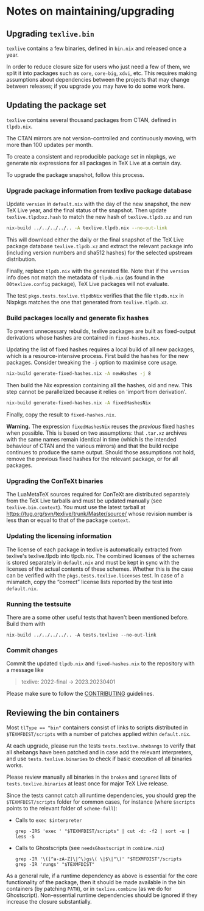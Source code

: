 # Notes on maintaining/upgrading

## Upgrading `texlive.bin`

`texlive` contains a few binaries, defined in `bin.nix` and released once a year.

In order to reduce closure size for users who just need a few of them, we split it into
packages such as `core`, `core-big`, `xdvi`, etc. This requires making assumptions
about dependencies between the projects that may change between releases; if
you upgrade you may have to do some work here.

## Updating the package set

`texlive` contains several thousand packages from CTAN, defined in `tlpdb.nix`.

The CTAN mirrors are not version-controlled and continuously moving,
with more than 100 updates per month.

To create a consistent and reproducible package set in nixpkgs, we generate nix
expressions for all packages in TeX Live at a certain day.

To upgrade the package snapshot, follow this process.

### Upgrade package information from texlive package database

Update `version` in `default.nix` with the day of the new snapshot, the new TeX
Live year, and the final status of the snapshot. Then update
`texlive.tlpdbxz.hash` to match the new hash of `texlive.tlpdb.xz` and run

```bash
nix-build ../../../../.. -A texlive.tlpdb.nix --no-out-link
```

This will download either the daily or the final snapshot of the TeX Live
package database `texlive.tlpdb.xz` and extract the relevant package info
(including version numbers and sha512 hashes) for the selected upstream
distribution.

Finally, replace `tlpdb.nix` with the generated file. Note that if the
`version` info does not match the metadata of `tlpdb.nix` (as found in the
`00texlive.config` package), TeX Live packages will not evaluate.

The test `pkgs.tests.texlive.tlpdbNix` verifies that the file `tlpdb.nix`
in Nixpkgs matches the one that generated from `texlive.tlpdb.xz`.

### Build packages locally and generate fix hashes

To prevent unnecessary rebuilds, texlive packages are built as fixed-output
derivations whose hashes are contained in `fixed-hashes.nix`.

Updating the list of fixed hashes requires a local build of all new packages,
which is a resource-intensive process. First build the hashes for the new
packages. Consider tweaking the `-j` option to maximise core usage.

```bash
nix-build generate-fixed-hashes.nix -A newHashes -j 8
```

Then build the Nix expression containing all the hashes, old and new. This step
cannot be parallelized because it relies on 'import from derivation'.

```bash
nix-build generate-fixed-hashes.nix -A fixedHashesNix
```

Finally, copy the result to `fixed-hashes.nix`.

**Warning.** The expression `fixedHashesNix` reuses the *previous* fixed hashes
when possible. This is based on two assumptions: that `.tar.xz` archives with
the same names remain identical in time (which is the intended behaviour of
CTAN and the various mirrors) and that the build recipe continues to produce
the same output. Should those assumptions not hold, remove the previous fixed
hashes for the relevant package, or for all packages.

### Upgrading the ConTeXt binaries

The LuaMetaTeX sources required for ConTeXt are distributed separately from the
TeX Live tarballs and must be updated manually (see `texlive.bin.context`). You
must use the latest tarball at https://tug.org/svn/texlive/trunk/Master/source/
whose revision number is less than or equal to that of the package `context`.

### Updating the licensing information

The license of each package in texlive is automatically extracted from texlive's
texlive.tlpdb into tlpdb.nix. The combined licenses of the schemes is stored
separately in `default.nix` and must be kept in sync with the licenses of the
actual contents of these schemes. Whether this is the case can be verified with the
`pkgs.tests.texlive.licenses` test. In case of a mismatch, copy the “correct”
license lists reported by the test into `default.nix`.

### Running the testsuite

There are a some other useful tests that haven't been mentioned before. Build them with
```
nix-build ../../../../.. -A tests.texlive --no-out-link
```


### Commit changes

Commit the updated `tlpdb.nix` and `fixed-hashes.nix` to the repository with
a message like

> texlive: 2022-final -> 2023.20230401

Please make sure to follow the [CONTRIBUTING](https://github.com/nervosys/Botnix/blob/master/CONTRIBUTING.md)
guidelines.

## Reviewing the bin containers

Most `tlType == "bin"` containers consist of links to scripts distributed in
`$TEXMFDIST/scripts` with a number of patches applied within `default.nix`.

At each upgrade, please run the tests `tests.texlive.shebangs` to verify that
all shebangs have been patched and in case add the relevant interpreters, and
use `tests.texlive.binaries` to check if basic execution of all binaries works.

Please review manually all binaries in the `broken` and `ignored` lists of
`tests.texlive.binaries` at least once for major TeX Live release.

Since the tests cannot catch all runtime dependencies, you should grep the
`$TEXMFDIST/scripts` folder for common cases, for instance (where `$scripts`
points to the relevant folder of `scheme-full`):
- Calls to `exec $interpreter`
  ```
  grep -IRS 'exec ' "$TEXMFDIST/scripts" | cut -d: -f2 | sort -u | less -S
  ```
- Calls to Ghostscripts (see `needsGhostscript` in `combine.nix`)
  ```
  grep -IR '\([^a-zA-Z]\|^\)gs\( \|$\|"\)' "$TEXMFDIST"/scripts
  grep -IR 'rungs' "$TEXMFDIST"
  ```

As a general rule, if a runtime dependency as above is essential for the core
functionality of the package, then it should be made available in the bin
containers (by patching `PATH`), or in `texlive.combine` (as we do for
Ghostscript). Non-essential runtime dependencies should be ignored if they
increase the closure substantially.
